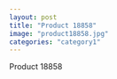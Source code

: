 ```yaml
---
layout: post
title: "Product 18858"
image: "product18858.jpg"
categories: "category1"
---
```

Product 18858

